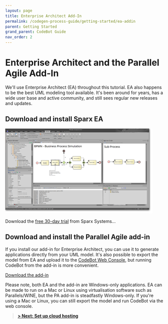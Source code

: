 ```yaml
---
layout: page
title: Enterprise Architect Add-In
permalink: /codegen-process-guide/getting-started/ea-addin
parent: Getting Started
grand_parent: CodeBot Guide
nav_order: 2
---
```


# Enterprise Architect and the Parallel Agile Add-In

We'll use Enterprise Architect (EA) throughout this tutorial. EA also happens to be the best UML modeling tool available. It's been around for years, has a wide user base and active community, and still sees regular new releases and updates.

## Download and install Sparx EA

![Enterprise Architect business process modeling simulation](../../images/enterprise-architect-business-process-modeling-simulation.png "Enterprise Architect business process modeling simulation")


Download the [free 30-day trial](https://sparxsystems.com/products/ea/trial/request.html) from Sparx Systems...



## Download and install the Parallel Agile add-in

If you install our add-in for Enterprise Architect, you can use it to generate applications directly from your UML model. It's also possible to export the model from EA and upload it to the [CodeBot Web Console](web-console), but running CodeBot from the add-in is more convenient.

[Download the add-in](https://parallelagile.net/EA)

Please note, both EA and the add-in are Windows-only applications. EA can be made to run on a Mac or Linux using virtualisation software such as Parallels/WINE, but the PA add-in is steadfastly Windows-only. If you're using a Mac or Linux, you can still export the model and run CodeBot via the web console.

> **[> Next: Set up cloud hosting](hosting)**
